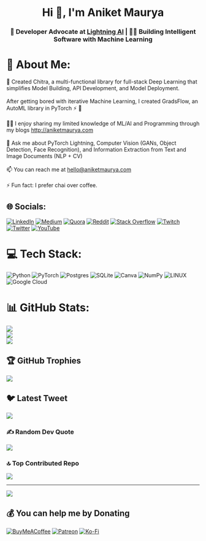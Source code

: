 <h1 align="center">Hi 👋, I'm Aniket Maurya</h1>
<h3 align="center">🥑 Developer Advocate at <a href="https://lightning.ai/">Lightning AI</a> | 👨‍💻 Building Intelligent Software with Machine Learning</h3>

# 💫 About Me:
🎉 Created Chitra, a multi-functional library for full-stack Deep Learning that simplifies Model Building, API Development, and Model Deployment.<br><br>After getting bored with iterative Machine Learning, I created GradsFlow, an AutoML library in PyTorch ⚡️ 🚀<br><br>👨‍💻 I enjoy sharing my limited knowledge of ML/AI and Programming through my blogs http://aniketmaurya.com<br><br>💬 Ask me about PyTorch Lightning, Computer Vision (GANs, Object Detection, Face Recognition), and Information Extraction from Text and Image Documents (NLP + CV)<br><br>📫 You can reach me at hello@aniketmaurya.com<br><br>⚡ Fun fact: I prefer chai over coffee.


## 🌐 Socials:
[![LinkedIn](https://img.shields.io/badge/LinkedIn-%230077B5.svg?logo=linkedin&logoColor=white)](https://linkedin.com/in/aniketmaurya)
[![Medium](https://img.shields.io/badge/Medium-12100E?logo=medium&logoColor=white)](https://medium.com/@@aniketmaurya)
[![Quora](https://img.shields.io/badge/Quora-%23B92B27.svg?logo=Quora&logoColor=white)](https://quora.com/profile/aniketmaurya)
[![Reddit](https://img.shields.io/badge/Reddit-%23FF4500.svg?logo=Reddit&logoColor=white)](https://reddit.com/user/aniketmaurya) [![Stack Overflow](https://img.shields.io/badge/-Stackoverflow-FE7A16?logo=stack-overflow&logoColor=white)](https://stackoverflow.com/users/aniketmaurya) [![Twitch](https://img.shields.io/badge/Twitch-%239146FF.svg?logo=Twitch&logoColor=white)](https://twitch.tv/Aniket_Maurya) [![Twitter](https://img.shields.io/badge/Twitter-%231DA1F2.svg?logo=Twitter&logoColor=white)](https://twitter.com/aniketmaurya) [![YouTube](https://img.shields.io/badge/YouTube-%23FF0000.svg?logo=YouTube&logoColor=white)](https://youtube.com/@@aiwithaniket) 

# 💻 Tech Stack:
![Python](https://img.shields.io/badge/python-3670A0?style=for-the-badge&logo=python&logoColor=ffdd54) ![PyTorch](https://img.shields.io/badge/PyTorch-%23EE4C2C.svg?style=for-the-badge&logo=PyTorch&logoColor=white) ![Postgres](https://img.shields.io/badge/postgres-%23316192.svg?style=for-the-badge&logo=postgresql&logoColor=white) ![SQLite](https://img.shields.io/badge/sqlite-%2307405e.svg?style=for-the-badge&logo=sqlite&logoColor=white) ![Canva](https://img.shields.io/badge/Canva-%2300C4CC.svg?style=for-the-badge&logo=Canva&logoColor=white) ![NumPy](https://img.shields.io/badge/numpy-%23013243.svg?style=for-the-badge&logo=numpy&logoColor=white) ![LINUX](https://img.shields.io/badge/Linux-FCC624?style=for-the-badge&logo=linux&logoColor=black) ![Google Cloud](https://img.shields.io/badge/Google%20Cloud-%234285F4.svg?style=for-the-badge&logo=google-cloud&logoColor=white)
# 📊 GitHub Stats:
![](https://github-readme-stats.vercel.app/api?username=aniketmaurya&theme=dark&hide_border=false&include_all_commits=false&count_private=false)<br/>
![](https://github-readme-streak-stats.herokuapp.com/?user=aniketmaurya&theme=dark&hide_border=false)<br/>
![](https://github-readme-stats.vercel.app/api/top-langs/?username=aniketmaurya&theme=dark&hide_border=false&include_all_commits=false&count_private=false&layout=compact)

## 🏆 GitHub Trophies
![](https://github-profile-trophy.vercel.app/?username=aniketmaurya&theme=discord&no-frame=false&no-bg=true&margin-w=4)

## 🐦 Latest Tweet
[![](https://gtce.itsvg.in/api?username=aniketmaurya)](https://github.com/VishwaGauravIn/github-twitter-card-embed)

### ✍️ Random Dev Quote
![](https://quotes-github-readme.vercel.app/api?type=horizontal&theme=radical)

### 🔝 Top Contributed Repo
![](https://github-contributor-stats.vercel.app/api?username=aniketmaurya&limit=5&theme=dark&combine_all_yearly_contributions=true)

---
[![](https://visitcount.itsvg.in/api?id=aniketmaurya&icon=7&color=7)](https://visitcount.itsvg.in)

  ## 💰 You can help me by Donating
  [![BuyMeACoffee](https://img.shields.io/badge/Buy%20Me%20a%20Coffee-ffdd00?style=for-the-badge&logo=buy-me-a-coffee&logoColor=black)](https://buymeacoffee.com/aniketmaurya) [![Patreon](https://img.shields.io/badge/Patreon-F96854?style=for-the-badge&logo=patreon&logoColor=white)](https://patreon.com/aniketmaurya) [![Ko-Fi](https://img.shields.io/badge/Ko--fi-F16061?style=for-the-badge&logo=ko-fi&logoColor=white)](https://ko-fi.com/aniketmaurya) 

  
<!-- Proudly created with GPRM ( https://gprm.itsvg.in ) -->
